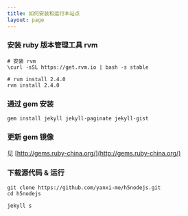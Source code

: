 ```yaml
---
title: 如何安装和运行本站点
layout: page
---
```



### 安装 ruby 版本管理工具 rvm

```shell
# 安装 rvm
\curl -sSL https://get.rvm.io | bash -s stable

# rvm install 2.4.0
rvm install 2.4.0
```

### 通过 gem 安装

    gem install jekyll jekyll-paginate jekyll-gist

### 更新 gem 镜像

见 [http://gems.ruby-china.org/](http://gems.ruby-china.org/)

### 下载源代码 & 运行

```
git clone https://github.com/yanxi-me/h5nodejs.git
cd h5nodejs

jekyll s
```
